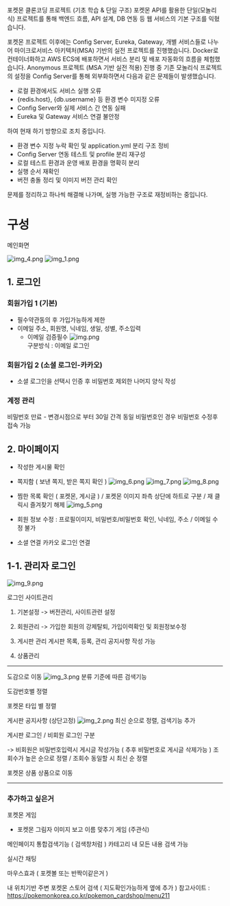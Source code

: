 포켓몬 클론코딩 프로젝트 (기초 학습 & 단일 구조)
포켓몬 API를 활용한 단일(모놀리식) 프로젝트를 통해 백엔드 흐름, API 설계, DB 연동 등 웹 서비스의 기본 구조를 익혔습니다.



포켓몬 프로젝트 이후에는 Config Server, Eureka, Gateway, 개별 서비스들로 나누어 마이크로서비스 아키텍처(MSA) 기반의 실전 프로젝트를 진행했습니다.
Docker로 컨테이너화하고 AWS ECS에 배포하면서 서비스 분리 및 배포 자동화의 흐름을 체험했습니다.
Anonymous 프로젝트 (MSA 기반 실전 적용) 진행 중
기존 모놀리식 프로젝트의 설정을 Config Server를 통해 외부화하면서 다음과 같은 문제들이 발생했습니다.

- 로컬 환경에서도 서비스 실행 오류
- {redis.host}, {db.username} 등 환경 변수 미지정 오류
- Config Server와 실제 서비스 간 연동 실패
- Eureka 및 Gateway 서비스 연결 불안정

하여 현재 하기 방향으로 조치 중입니다.

- 환경 변수 지정 누락 확인 및 application.yml 분리 구조 정비
- Config Server 연동 테스트 및 profile 분리 재구성
- 로컬 테스트 환경과 운영 배포 환경을 명확히 분리
- 실행 순서 재확인
- 버전 충돌 정리 및 이미지 버전 관리 확인

문제를 정리하고 하나씩 해결해 나가며, 실행 가능한 구조로 재정비하는 중입니다.

# 구성
메인화면

![img_4.png](src/main/resources/static/front/images/img_4.png)
![img_1.png](src/main/resources/static/front/images/img_1.png)
## 1. 로그인
   
### 회원가입 1 (기본)
- 필수약관동의 후 가입가능하게 제한
- 이메일 주소, 회원명, 닉네임, 생일, 성별, 주소입력
  - 이메일 검증필수
![img.png](src/main/resources/static/front/images/img.png)  
구분방식 : 이메일 로그인

### 회원가입 2 (소셜 로그인-카카오)
- 소셜 로그인을 선택시 인증 후 비밀번호 제외한 나머지 양식 작성

### 계정 관리
비밀번호 만료 - 변경시점으로 부터 30일 간격 동일 비밀번호인 경우 비밀번호 수정후 접속 가능

## 2. 마이페이지
- 작성한 게시물 확인
- 쪽지함 ( 보낸 쪽지, 받은 쪽지 확인 )
![img_6.png](src/main/resources/static/front/images/img_6.png)
![img_7.png](src/main/resources/static/front/images/img_7.png)
![img_8.png](src/main/resources/static/front/images/img_8.png)
- 찜한 목록 확인 ( 포켓몬, 게시글 ) / 포켓몬 이미지 좌측 상단에 하트로 구분 / 재 클릭시 즐겨찾기 해제
![img_5.png](src/main/resources/static/front/images/img_5.png)

- 회원 정보 수정 : 프로필이미지, 비밀번호/비밀번호 확인, 닉네임, 주소 / 이메일 수정 불가

- 소셜 연결
카카오 로그인 연결

## 1-1. 관리자 로그인

![img_9.png](src/main/resources/static/front/images/img_9.png)

로그인
사이트관리
1. 기본설정 -> 버전관리, 사이트관련 설정
2. 회원관리 -> 가입한 회원의 강제탈퇴, 가입이력확인 및 회원정보수정 

3. 게시판 관리
  게시판 목록, 등록, 관리
  공지사항 작성 가능

4. 상품관리

---


도감으로 이동
![img_3.png](src/main/resources/static/front/images/img_3.png)
분류 기준에 따른 검색기능

도감번호별 정렬

포켓몬 타입 별 정렬 

게시판
공지사항 (상단고정)
![img_2.png](src/main/resources/static/front/images/img_2.png)
최신 순으로 정렬, 검색기능 추가

게시판
로그인 / 비회원 로그인 구분

-> 비회원은 비밀번호입력시 게시글 작성가능 ( 추후 비밀번호로 게시글 삭제가능 )
조회수가 높은 순으로 정렬 / 조회수 동일할 시 최신 순 정렬

포켓몬 상품
상품으로 이동

---
### 추가하고 싶은거

포켓몬 게임
- 포켓몬 그림자 이미지 보고 이름 맞추기 게임 (주관식)

메인페이지 통합검색기능 ( 검색창처럼 )
카테고리 내 모든 내용 검색 가능

실시간 채팅

마우스효과 ( 포켓볼 또는 반짝이같은거 )

내 위치기반 주변 포켓몬 스토어 검색 ( 지도확인가능하게 옆에 추가 )
참고사이트 : https://pokemonkorea.co.kr/pokemon_cardshop/menu211


